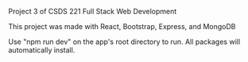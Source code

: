 Project 3 of CSDS 221 Full Stack Web Development

This project was made with React, Bootstrap, Express, and MongoDB

Use "npm run dev" on the app's root directory to run. All packages will automatically install. 
